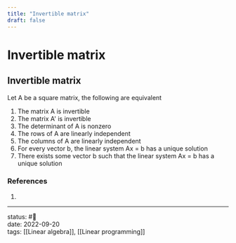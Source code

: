 ```yaml
---
title: "Invertible matrix"
draft: false
---
```

# Invertible matrix

## Invertible matrix
Let A be a square matrix, the following are equivalent

1. The matrix A is invertible
2. The matrix A' is invertible
3. The determinant of A is nonzero
4. The rows of A are linearly independent
5. The columns of A are linearly independent
6. For every vector b, the linear system Ax = b has a unique solution
7. There exists some vector b such that the linear system Ax = b has a unique solution

### References
1. 

---
status: #🌱             
date: 2022-09-20           
tags: [[Linear algebra]], [[Linear programming]]         